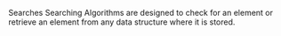 Searches
Searching Algorithms are designed to check for an element or retrieve an element from any data structure where it is stored.
